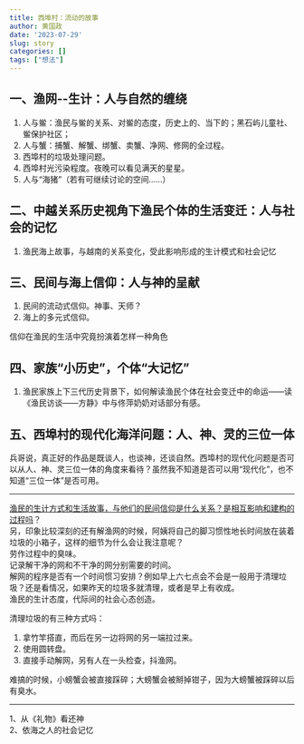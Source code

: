 ```yaml
---
title: 西埠村：流动的故事
author: 黄国政
date: '2023-07-29'
slug: story
categories: []
tags: ["想法"]
---
```


<!--more-->

## 一、渔网--生计：人与自然的缠绕

1. 人与鲎：渔民与鲎的关系、对鲎的态度，历史上的、当下的；黑石屿儿童社、鲎保护社区；
2. 人与蟹：捕蟹、解蟹、绑蟹、卖蟹、净网、修网的全过程。
3. 西埠村的垃圾处理问题。
4. 西埠村光污染程度。夜晚可以看见满天的星星。
5. 人与“海猪”（若有可继续讨论的空间……）

## 二、中越关系历史视角下渔民个体的生活变迁：人与社会的记忆

1. 渔民海上故事，与越南的关系变化，受此影响形成的生计模式和社会记忆

## 三、民间与海上信仰：人与神的呈献

1. 民间的流动式信仰。神事、天师？
2. 海上的多元式信仰。

信仰在渔民的生活中究竟扮演着怎样一种角色

## 四、家族“小历史”，个体“大记忆”

1. 渔民家族上下三代历史背景下，如何解读渔民个体在社会变迁中的命运——读《渔民访谈——方静》中与佟萍奶奶对话部分有感。

## 五、西埠村的现代化海洋问题：人、神、灵的三位一体

兵哥说，真正好的作品是既谈人，也谈神，还谈自然。西埠村的现代化问题是否可以从人、神、灵三位一体的角度来看待？虽然我不知道是否可以用“现代化”，也不知道“三位一体”是否可用。

---

<u>渔民的生计方式和生活故事，与他们的民间信仰是什么关系？是相互影响和建构的过程吗</u>？  
另，印象比较深刻的还有解渔网的时候，阿姨将自己的脚习惯性地长时间放在装着垃圾的小箱子，这样的细节为什么会让我注意呢？  
劳作过程中的臭味。  
记录解干净的网和不干净的网分别需要的时间。  
解网的程序是否有一个时间惯习安排？例如早上六七点会不会是一般用于清理垃圾？还是看情况，如果昨天的垃圾多就清理，或者是早上有收成。  
渔民的生计态度，代际间的社会心态创造。

清理垃圾的有三种方式吗：
1. 拿竹竿搭直，而后在另一边将网的另一端拉过来。
2. 使用圆转盘。
3. 直接手动解网，另有人在一头检查，抖渔网。

难搞的时候，小螃蟹会被直接踩碎；大螃蟹会被掰掉钳子，因为大螃蟹被踩碎以后有臭水。

---

1、从《礼物》看还神   
2、依海之人的社会记忆